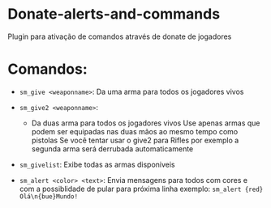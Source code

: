 # Donate-alerts-and-commands
 Plugin para ativação de comandos através de donate de jogadores

# Comandos:
- ```sm_give <weaponname>```:
Da uma arma para todos os jogadores vivos

* ```sm_give2 <weaponname>```:
    - Da duas arma para todos os jogadores vivos
Use apenas armas que podem ser equipadas nas duas mãos ao mesmo tempo como pistolas
Se você tentar usar o give2 para Rifles por exemplo a segunda arma será derrubada automaticamente

* ```sm_givelist```:
Exibe todas as armas disponiveis

* ```sm_alert <color> <text>```:
Envia mensagens para todos com cores e com a possiblidade de pular para próxima linha
exemplo: ```sm_alert {red} Olá\n{bue}Mundo!```
